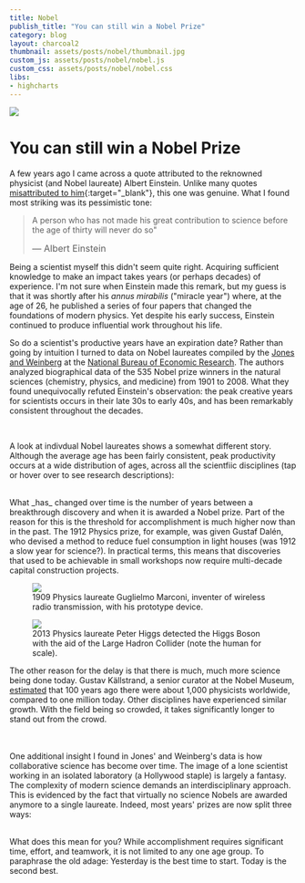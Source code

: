 ```yaml
---
title: Nobel
publish_title: "You can still win a Nobel Prize"
category: blog
layout: charcoal2
thumbnail: assets/posts/nobel/thumbnail.jpg
custom_js: assets/posts/nobel/nobel.js
custom_css: assets/posts/nobel/nobel.css
libs:
- highcharts
---
```


<img class="banner" src="{{site.baseurl}}/assets/posts/nobel/medal_banner.jpg">

You can still win a Nobel Prize
==

A few years ago I came across a quote attributed to the reknowned physicist (and Nobel laureate) Albert Einstein. Unlike many quotes [misattributed to him](https://en.wikiquote.org/wiki/Albert_Einstein#Misattributed){:target="_blank"}, this one was genuine. What I found most striking was its pessimistic tone: 

> A person who has not made his great contribution to science before the age of thirty will never do so" 
> 
> <span style="font-size: 1rem">&mdash; Albert Einstein</span>

Being a scientist myself this didn't seem quite right. Acquiring sufficient knowledge to make an impact takes years (or perhaps decades) of experience. I'm not sure when Einstein made this remark, but my guess is that it was shortly after his _annus mirabilis_ ("miracle year") where, at the age of 26, he published a series of four papers that changed the foundations of modern physics. Yet despite his early success, Einstein continued to produce influential work throughout his life.

So do a scientist's productive years have an expiration date? Rather than going by intuition I turned to data on Nobel laureates compiled by the [Jones and Weinberg](http://www.pnas.org/content/108/47/18910) at the [National Bureau of Economic Research](http://www.pnas.org/content/108/47/18910). The authors analyzed biographical data of the 535 Nobel prize winners in the natural sciences (chemistry, physics, and medicine) from 1901 to 2008. What they found unequivocally refuted Einstein's observation: the peak creative years for scientists occurs in their late 30s to early 40s, and has been remarkably consistent throughout the decades.

<div class="nobel-chart" id="avg-age-of-discovery"></div>
<br/>

A look at indivdual Nobel laureates shows a somewhat different story. Although the average age has been fairly consistent, peak productivity occurs at a wide distribution of ages, across all the scientfiic disciplines (tap or hover over to see research descriptions): 

<!--
<div class="nobel-chart" id="container1"></div>
Julis Axelrod
-->
<div class="nobel-chart" id="individual-age-of-discovery"></div>
<!-- William Lawrence Bragg -->
<br/>
What _has_ changed over time is the number of years between a breakthrough discovery and when it is awarded a Nobel prize. Part of the reason for this is the threshold for accomplishment is much higher now than in the past. The 1912 Physics prize, for example, was given Gustaf Dalén, who devised a method to reduce fuel consumption in light houses (was 1912 a slow year for science?). In practical terms, this means that discoveries that used to be achievable in small workshops now require multi-decade capital construction projects.

<div class="row">
	<div class="col-12 col-md-6">
		<figure>
		<img src="{{site.baseurl}}/assets/posts/nobel/marconi.jpg" class="w100">
		<figcaption>1909 Physics laureate Guglielmo Marconi, inventer of wireless radio transmission, with his prototype device.</figcaption>
		</figure>
	</div>
	<div class="col-12 col-md-6">
		<figure>
		<img src="{{site.baseurl}}/assets/posts/nobel/large_hadron_collider.jpg" class="w100">
		<figcaption>2013 Physics laureate Peter Higgs detected the Higgs Boson with the aid of the Large Hadron Collider (note the human for scale). </figcaption>
		</figure>
	</div>	
</div>

The other reason for the delay is that there is much, much more science being done today. Gustav Källstrand, a senior curator at the Nobel Museum, [estimated](http://www.bbc.com/news/science-environment-37578899) that 100 years ago there were about 1,000 physicists worldwide, compared to one million today. Other disciplines have experienced similar growth. With the field being so crowded, it takes significantly longer to stand out from the crowd.

<div class="nobel-chart" id="avg-years-of-delay"></div>
<br/>
<div class="nobel-chart" id="individual-years-of-delay"></div>
<!-- Alex Muller -->
<br/>
One additional insight I found in Jones' and Weinberg's data is how collaborative science has become over time. The image of a lone scientist working in an isolated laboratory (a Hollywood staple) is largely a fantasy. The complexity of modern science demands an interdisciplinary approach. This is evidenced by the fact that virtually no science Nobels are awarded anymore to a single laureate. Indeed, most years' prizes are now split three ways:

<div class="nobel-chart" id="avg-num-winners"></div>
<br/>

What does this mean for you? While accomplishment requires significant time, effort, and teamwork, it is not limited to any one age group. To paraphrase the old adage: Yesterday is the best time to start. Today is the second best.